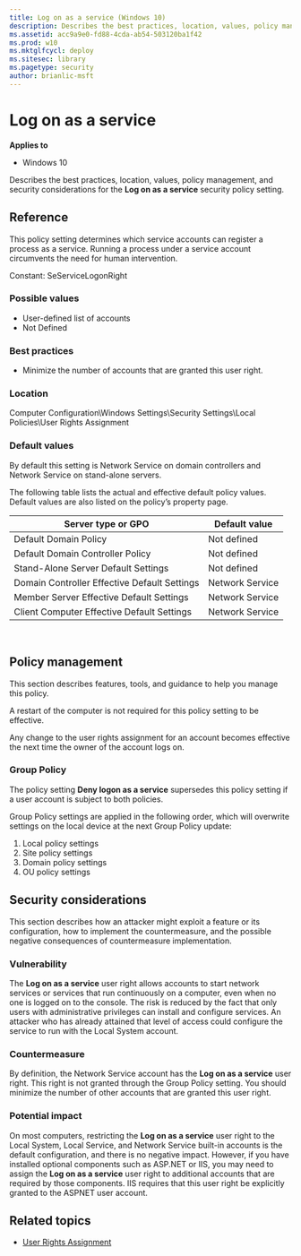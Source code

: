 ```yaml
---
title: Log on as a service (Windows 10)
description: Describes the best practices, location, values, policy management, and security considerations for the Log on as a service security policy setting.
ms.assetid: acc9a9e0-fd88-4cda-ab54-503120ba1f42
ms.prod: w10
ms.mktglfcycl: deploy
ms.sitesec: library
ms.pagetype: security
author: brianlic-msft
---
```


# Log on as a service

**Applies to**
-   Windows 10

Describes the best practices, location, values, policy management, and security considerations for the **Log on as a service** security policy setting.

## Reference

This policy setting determines which service accounts can register a process as a service. Running a process under a service account circumvents the need for human intervention.

Constant: SeServiceLogonRight

### Possible values

-   User-defined list of accounts
-   Not Defined

### Best practices

-   Minimize the number of accounts that are granted this user right.

### Location

Computer Configuration\\Windows Settings\\Security Settings\\Local Policies\\User Rights Assignment

### Default values

By default this setting is Network Service on domain controllers and Network Service on stand-alone servers.

The following table lists the actual and effective default policy values. Default values are also listed on the policy’s property page.

| Server type or GPO | Default value |
| - | - |
| Default Domain Policy| Not defined| 
| Default Domain Controller Policy | Not defined| 
| Stand-Alone Server Default Settings | Not defined| 
| Domain Controller Effective Default Settings | Network Service| 
| Member Server Effective Default Settings| Network Service| 
| Client Computer Effective Default Settings | Network Service| 
 
## Policy management

This section describes features, tools, and guidance to help you manage this policy.

A restart of the computer is not required for this policy setting to be effective.

Any change to the user rights assignment for an account becomes effective the next time the owner of the account logs on.

### Group Policy

The policy setting **Deny logon as a service** supersedes this policy setting if a user account is subject to both policies.

Group Policy settings are applied in the following order, which will overwrite settings on the local device at the next Group Policy update:

1.  Local policy settings
2.  Site policy settings
3.  Domain policy settings
4.  OU policy settings

## Security considerations

This section describes how an attacker might exploit a feature or its configuration, how to implement the countermeasure, and the possible negative consequences of countermeasure implementation.

### Vulnerability

The **Log on as a service** user right allows accounts to start network services or services that run continuously on a computer, even when no one is logged on to the console. The risk is reduced by the fact that only users with administrative privileges can install and configure services. An 
attacker who has already attained that level of access could configure the service to run with the Local System account.

### Countermeasure

By definition, the Network Service account has the **Log on as a service** user right. This right is not granted through the Group Policy setting. You should minimize the number of other accounts that are granted this user right.

### Potential impact

On most computers, restricting the **Log on as a service** user right to the Local System, Local Service, and Network Service built-in accounts is the default configuration, and there is no negative impact. However, if you have installed optional components such as ASP.NET or IIS, you may need to 
assign the **Log on as a service** user right to additional accounts that are required by those components. IIS requires that this user right be explicitly granted to the ASPNET user account.

## Related topics

- [User Rights Assignment](user-rights-assignment.md)

